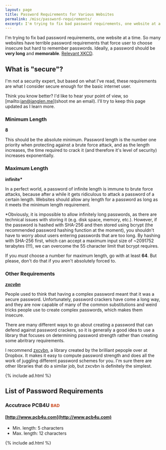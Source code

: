 ```yaml
---
layout: page
title: Password Requirements for Various Websites
permalink: /misc/password-requirements/
excerpt: I'm trying to fix bad password requirements, one website at a time.
---
```


I'm trying to fix bad password requirements, one website at a time. So many websites have terrible password requirements that force user to choose insecure but hard to remember passwords. Ideally, a password should be __very long__ and __memorable__. [Relevant XKCD](https://xkcd.com/936/).

## What is "secure"?

I'm not a security expert, but based on what I've read, these requirements are what I consider secure enough for the basic internet user.

Think you know better? I'd like to hear your point of view, so [mailto:ian@ianglen.me](shoot me an email). I'll try to keep this page updated as I learn more.

### Minimum Length

__8__

This should be the absolute minimum. Password length is the number one priority when protecting against a brute force attack, and as the length increases, the time required to crack it (and therefore it's level of security) increases exponentially.

### Maximum Length

__infinite*__

In a perfect world, a password of infinite length is immune to brute force attacks, because after a while it gets ridiculous to attack a password of a certain length. Websites should allow any length for a password as long as it meets the minimum length requirement.

*Obviously, it is impossible to allow infinitely long passwords, as there are technical issues with storing it (e.g. disk space, memory, etc.). However, if the password is hashed with SHA-256 and then stored using bcrypt (the recommended password hashing function at the moment), you shouldn't have to worry about users entering passwords that are too long. By hashing with SHA-256 first, which can accept a maximum input size of ~2091752 terabytes (!!!), we can overcome the 55 character limit that bcrypt requires.

If you *must* choose a number for maximum length, go with at least __64__. But please, don't do that if you aren't absolutely forced to.

### Other Requirements

___[zxcvbn](https://github.com/dropbox/zxcvbn)___

People used to think that having a complex password meant that it was a secure password. Unfortunately, password crackers have come a long way, and they are now capable of many of the common substitutions and weird tricks people use to create complex passwords, which makes them insecure.

There are many different ways to go about creating a password that can defend against password crackers, so it is generally a good idea to use a library that focuses on determining password strength rather than creating some abritrary requirements.

I recommend [zxcvbn](https://github.com/dropbox/zxcvbn), a library created by the brilliant pepople over at Dropbox. It makes it easy to compute password strength and does all the work of juggling different password schemes for you. I'm sure there are other libraries that do a similar job, but zxcvbn is definitely the simplest.

{% include ad.html %}


## List of Password Requirements

### Accutrace PCB4U <small><span style="color:#c94114">BAD</span></small>
#### [http://www.pcb4u.com](http://www.pcb4u.com)

* Min. length: 5 characters
* Max. length: 12 characters

{% include ad.html %}
